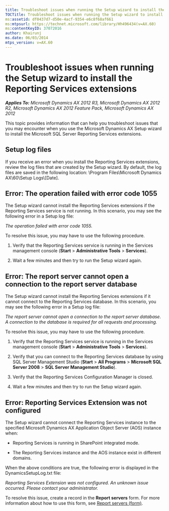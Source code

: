 ```yaml
---
title: Troubleshoot issues when running the Setup wizard to install the Reporting Services extensions
TOCTitle: Troubleshoot issues when running the Setup wizard to install the Reporting Services extensions
ms:assetid: df0437d7-d50e-4acf-9354-e6c8f68af661
ms:mtpsurl: https://technet.microsoft.com/library/Hh496434(v=AX.60)
ms:contentKeyID: 37072016
author: Khairunj
ms.date: 06/03/2014
mtps_version: v=AX.60
---
```


# Troubleshoot issues when running the Setup wizard to install the Reporting Services extensions 


_**Applies To:** Microsoft Dynamics AX 2012 R3, Microsoft Dynamics AX 2012 R2, Microsoft Dynamics AX 2012 Feature Pack, Microsoft Dynamics AX 2012_

This topic provides information that can help you troubleshoot issues that you may encounter when you use the Microsoft Dynamics AX Setup wizard to install the Microsoft SQL Server Reporting Services extensions.

## Setup log files

If you receive an error when you install the Reporting Services extensions, review the log files that are created by the Setup wizard. By default, the log files are saved in the following location: \\Program Files\\Microsoft Dynamics AX\\60\\Setup Logs\\\[Date\].

## Error: The operation failed with error code 1055

The Setup wizard cannot install the Reporting Services extensions if the Reporting Services service is not running. In this scenario, you may see the following error in a Setup log file:

*The operation failed with error code 1055.*

To resolve this issue, you may have to use the following procedure.

1.  Verify that the Reporting Services service is running in the Services management console (**Start** \> **Administrative Tools** \> **Services**).

2.  Wait a few minutes and then try to run the Setup wizard again.

## Error: The report server cannot open a connection to the report server database

The Setup wizard cannot install the Reporting Services extensions if it cannot connect to the Reporting Services database. In this scenario, you may see the following error in a Setup log file:

*The report server cannot open a connection to the report server database. A connection to the database is required for all requests and processing.*

To resolve this issue, you may have to use the following procedure.

1.  Verify that the Reporting Services service is running in the Services management console (**Start** \> **Administrative Tools** \> **Services**).

2.  Verify that you can connect to the Reporting Services database by using SQL Server Management Studio (**Start** \> **All Programs** \> **Microsoft SQL Server 2008** \> **SQL Server Management Studio**).

3.  Verify that the Reporting Services Configuration Manager is closed.

4.  Wait a few minutes and then try to run the Setup wizard again.

## Error: Reporting Services Extension was not configured

The Setup wizard cannot connect the Reporting Services instance to the specified Microsoft Dynamics AX Application Object Server (AOS) instance when:

  - Reporting Services is running in SharePoint integrated mode.

  - The Reporting Services instance and the AOS instance exist in different domains.

When the above conditions are true, the following error is displayed in the DynamicsSetupLog.txt file:

*Reporting Services Extension was not configured. An unknown issue occurred. Please contact your administrator.*

To resolve this issue, create a record in the **Report servers** form. For more information about how to use this form, see [Report servers (form)](https://technet.microsoft.com/library/aa548504\(v=ax.60\)).

  


